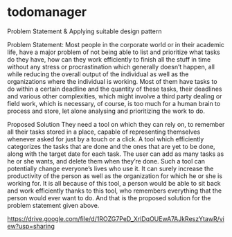 # todomanager

Problem Statement & Applying suitable design pattern

Problem Statement:
Most people in the corporate world or in their academic life, have a major problem of not being able to list and prioritize what tasks do they have, how can they work efficiently to finish all the stuff in time without any stress or procrastination which generally doesn’t happen, all while reducing the overall output of the individual as well as the organizations where the individual is working.
Most of them have tasks to do within a certain deadline and the quantity of these tasks, their deadlines and various other complexities, which might involve a third party dealing or field work, which is necessary, of course, is too much for a human brain to process and store, let alone analysing and prioritizing the work to do.

Proposed Solution
They need a tool on which they can rely on, to remember all their tasks stored in a place, capable of representing themselves whenever asked for just by a touch or a click. A tool which efficiently categorizes the tasks that are done and the ones that are yet to be done, along with the target date for each task. The user can add as many tasks as he or she wants, and delete them when they’re done.
Such a tool can potentially change everyone’s lives who use it. It can surely increase the productivity of the person as well as the organization for which he or she is working for. It is all because of this tool, a person would be able to sit back and work efficiently thanks to this tool, who remembers everything that the person would ever want to do.
And that is the proposed solution for the problem statement given above.

https://drive.google.com/file/d/1ROZG7PeD_XrlDqOUEwA7AJkReszYtawR/view?usp=sharing

